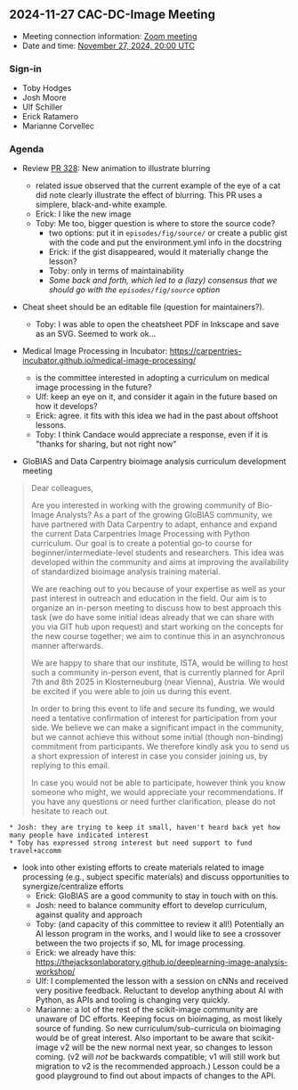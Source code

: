 ## 2024-11-27 CAC-DC-Image Meeting

* Meeting connection information: [Zoom meeting](https://openmicroscopy-org.zoom.us/j/83692938188?pwd=Yzc4Yk5tOFYxbTVQcHpMODdDSU0yQT09)
* Date and time: [November 27, 2024, 20:00 UTC](https://www.timeanddate.com/worldclock/fixedtime.html?msg=CAC+Meeting+DC+Image+Processing&iso=20241127T20&p1=1440&ah=1)

### Sign-in

* Toby Hodges
* Josh Moore
* Ulf Schiller
* Erick Ratamero
* Marianne Corvellec

### Agenda

* Review [PR 328](https://github.com/datacarpentry/image-processing/pull/328): New animation to illustrate blurring
    * related issue observed that the current example of the eye of a cat did note clearly illustrate the effect of blurring. This PR uses a simplere, black-and-white example.
    * Erick: I like the new image
    * Toby: Me too, bigger question is where to store the source code?
        * two options: put it in `episodes/fig/source/` or create a public gist with the code and put the environment.yml info in the docstring
        * Erick: if the gist disappeared, would it materially change the lesson?
        * Toby: only in terms of maintainability
        * *Some back and forth, which led to a (lazy) consensus that we should go with the `episodes/fig/source` option* 

* Cheat sheet should be an editable file (question for maintainers?).
    * Toby: I was able to open the cheatsheet PDF in Inkscape and save as an SVG. Seemed to work ok…

* Medical Image Processing in Incubator: https://carpentries-incubator.github.io/medical-image-processing/
    * is the committee interested in adopting a curriculum on medical image processing in the future?
    * Ulf: keep an eye on it, and consider it again in the future based on how it develops?
    * Erick: agree. it fits with this idea we had in the past about offshoot lessons.
    * Toby: I think Candace would appreciate a response, even if it is "thanks for sharing, but not right now"


* GloBIAS and Data Carpentry bioimage analysis curriculum development meeting

> Dear colleagues,
> 
> Are you interested in working with the growing community of Bio-Image Analysts? As a part of the growing GloBIAS community, we have partnered with Data Carpentry to adapt, enhance and expand the current Data Carpentries Image Processing with Python curriculum. Our goal is to create a potential go-to course for beginner/intermediate-level students and researchers. This idea was developed within the community and aims at improving the availability of standardized bioimage analysis training material.
> 
> We are reaching out to you because of your expertise as well as your past interest in outreach and education in the field. Our aim is to organize an in-person meeting to discuss how to best approach this task (we do have some initial ideas already that we can share with you via GIT hub upon request) and start working on the concepts for the new course together; we aim to continue this in an asynchronous manner afterwards.
> 
> We are happy to share that our institute, ISTA, would be willing to host such a community in-person event, that is currently planned for April 7th and 8th 2025 in Klosterneuburg (near Vienna), Austria. We would be excited if you were able to join us during this event.
> 
> In order to bring this event to life and secure its funding, we would need a tentative confirmation of interest for participation from your side. We believe we can make a significant impact in the community, but we cannot achieve this without some initial (though non-binding) commitment from participants. We therefore kindly ask you to send us a short expression of interest in case you consider joining us, by replying to this email.
> 
> In case you would not be able to participate, however think you know someone who might, we would appreciate your recommendations. If you have any questions or need further clarification, please do not hesitate to reach out.

    * Josh: they are trying to keep it small, haven't heard back yet how many people have indicated interest
    * Toby has expressed strong interest but need support to fund travel+accomm

* look into other existing efforts to create materials related to image processing (e.g., subject specific materials) and discuss opportunities to synergize/centralize efforts
    * Erick: GloBIAS are a good community to stay in touch with on this.
    * Josh: need to balance community effort to develop curriculum, against quality and approach 
    * Toby: (and capacity of this committee to review it all!) Potentially an AI lesson program in the works, and I would like to see a crossover between the two projects if so, ML for image processing.
    * Erick: we already have this: https://thejacksonlaboratory.github.io/deeplearning-image-analysis-workshop/
    * Ulf: I complemented the lesson with a session on cNNs and received very positive feedback. Reluctant to develop anything about AI with Python, as APIs and tooling is changing very quickly.
    * Marianne: a lot of the rest of the scikit-image community are unaware of DC efforts. Keeping focus on bioimaging, as most likely source of funding. So new curriculum/sub-curricula on bioimaging would be of great interest. Also important to be aware that scikit-image v2 will be the new normal next year, so changes to lesson coming. (v2 will *not* be backwards compatible; v1 will still work but migration to v2 is the recommended approach.) Lesson could be a good playground to find out about impacts of changes to the API.
